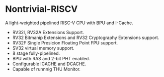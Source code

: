 # Nontrivial-RISCV

A light-weighted pipelined RISC-V CPU with BPU and I-Cache.

- RV32I, RV32A Extensions Support.
- RV32 Bitmanip Extensions and RV32 Cryptography Extensions support.
- RV32F Single Presicion Floating Point FPU support.
- SV32 virtual memory support.
- 8 stage fully-pipelined.
- BPU with RAS and 2-bit PHT enabled.
- Configurable ICACHE and DCACHE.
- Capable of runnnig THU Monitor.

